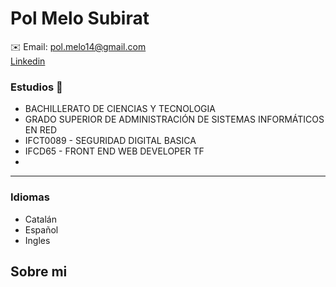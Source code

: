 # Pol Melo Subirat
✉️ Email: pol.melo14@gmail.com  
[Linkedin](https://www.linkedin.com/in/PolMelo/)


###  Estudios 📖
* BACHILLERATO DE CIENCIAS Y TECNOLOGIA  
* GRADO SUPERIOR DE ADMINISTRACIÓN DE SISTEMAS INFORMÁTICOS EN RED
* IFCT0089 - SEGURIDAD DIGITAL BASICA 
* IFCD65 - FRONT END WEB DEVELOPER TF
* 
  
*******

### Idiomas
* Catalán
* Español 
* Ingles 



## Sobre mi
